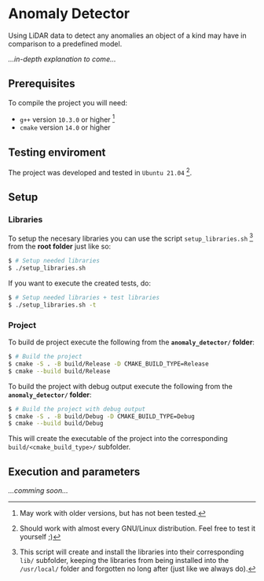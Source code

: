 # Anomaly Detector

Using LiDAR data to detect any anomalies an object of a kind may have in comparison to a predefined model.

*...in-depth explanation to come...*

## Prerequisites
To compile the project you will need:
- `g++` version `10.3.0` or higher [^1]
- `cmake` version `14.0` or higher

[^1]: May work with older versions, but has not been tested.

## Testing enviroment
The project was developed and tested in `Ubuntu 21.04` [^2].

[^2]: Should work with almost every GNU/Linux distribution. Feel free to test it yourself ;)

## Setup
### Libraries
To setup the necesary libraries you can use the script `setup_libraries.sh` [^3] from the **root folder** just like so:
```bash
$ # Setup needed libraries
$ ./setup_libraries.sh
```

If you want to execute the created tests, do:
```bash
$ # Setup needed libraries + test libraries
$ ./setup_libraries.sh -t
```

[^3]: This script will create and install the libraries into their corresponding `lib/` subfolder, keeping the libraries from being installed into the `/usr/local/` folder and forgotten no long after (just like we always do).

### Project
To build de project execute the following from the **`anomaly_detector/` folder**: 
```bash
$ # Build the project
$ cmake -S . -B build/Release -D CMAKE_BUILD_TYPE=Release
$ cmake --build build/Release
```

To build the project with debug output execute the following from the **`anomaly_detector/` folder**:
```bash
$ # Build the project with debug output
$ cmake -S . -B build/Debug -D CMAKE_BUILD_TYPE=Debug
$ cmake --build build/Debug
```

This will create the executable of the project into the corresponding `build/<cmake_build_type>/` subfolder.

## Execution and parameters

*...comming soon...*